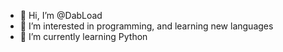 - 👋 Hi, I’m @DabLoad
- 👀 I’m interested in programming, and learning new languages
- 🌱 I’m currently learning Python

<!---
DabLoad/DabLoad is a ✨ special ✨ repository because its `README.md` (this file) appears on your GitHub profile.
You can click the Preview link to take a look at your changes.
--->
